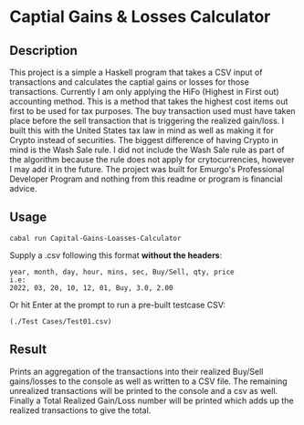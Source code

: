 # Captial Gains & Losses Calculator
## Description
This project is a simple a Haskell program that takes a CSV input of transactions and calculates the captial gains or losses for those transactions. Currently I am only applying the HiFo (Highest in First out) accounting method. This is a method that takes the highest cost items out first to be used for tax purposes. The buy transaction used must have taken place before the sell transaction that is triggering the realized gain/loss. I built this with the United States tax law in mind as well as making it for Crypto instead of securities. The biggest difference of having Crypto in mind is the Wash Sale rule. I did not include the Wash Sale rule as part of the algorithm because the rule does not apply for crytocurrencies, however I may add it in the future. The project was built for Emurgo's Professional Developer Program and nothing from this readme or program is financial advice.
## Usage
``` 
cabal run Capital-Gains-Loasses-Calculator
```
Supply a .csv following this format **without the headers**:
```
year, month, day, hour, mins, sec, Buy/Sell, qty, price
i.e:
2022, 03, 20, 10, 12, 01, Buy, 3.0, 2.00
```
Or hit Enter at the prompt to run a pre-built testcase CSV: 
```
(./Test Cases/Test01.csv)
```

## Result
Prints an aggregation of the transactions into their realized Buy/Sell gains/losses to the console as well as written to a CSV file. The remaining unrealized transactions will be printed to the console and a csv as well. Finally a Total Realized Gain/Loss number will be printed which adds up the realized transactions to give the total.
